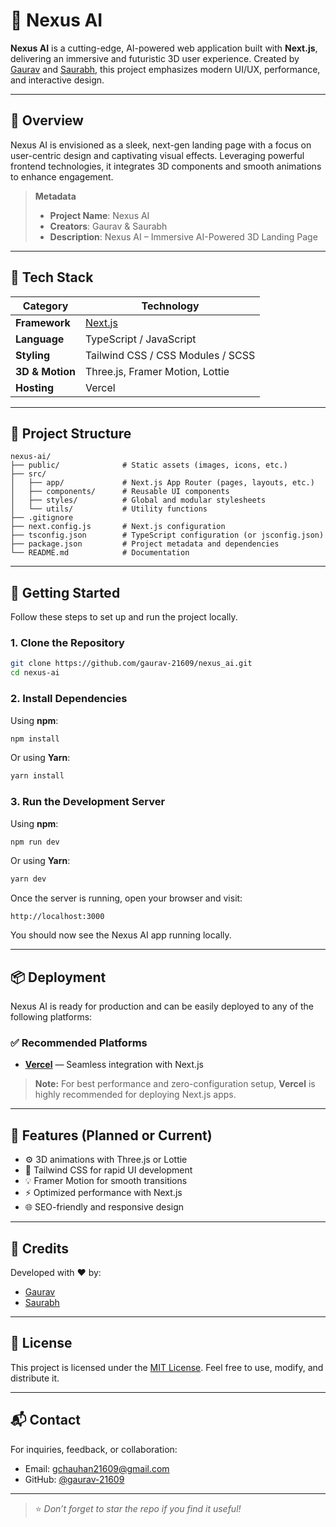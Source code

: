 # 🚀 Nexus AI

**Nexus AI** is a cutting-edge, AI-powered web application built with **Next.js**, delivering an immersive and futuristic 3D user experience. Created by [Gaurav](https://github.com/gaurav-21609) and [Saurabh](https://github.com/saurabhk79), this project emphasizes modern UI/UX, performance, and interactive design.

---

## 📌 Overview

Nexus AI is envisioned as a sleek, next-gen landing page with a focus on user-centric design and captivating visual effects. Leveraging powerful frontend technologies, it integrates 3D components and smooth animations to enhance engagement.

> **Metadata**
>
> * **Project Name**: Nexus AI
> * **Creators**: Gaurav & Saurabh
> * **Description**: Nexus AI – Immersive AI-Powered 3D Landing Page

---

## 🧰 Tech Stack

| Category        | Technology                                     |
| --------------- | ---------------------------------------------- |
| **Framework**   | [Next.js](https://nextjs.org/)                 |
| **Language**    | TypeScript / JavaScript                        |
| **Styling**     | Tailwind CSS / CSS Modules / SCSS  |
| **3D & Motion** | Three.js, Framer Motion, Lottie    |
| **Hosting**     | Vercel                     |

---

## 📁 Project Structure

```
nexus-ai/
├── public/              # Static assets (images, icons, etc.)
├── src/
│   ├── app/             # Next.js App Router (pages, layouts, etc.)
│   ├── components/      # Reusable UI components
│   ├── styles/          # Global and modular stylesheets
│   └── utils/           # Utility functions
├── .gitignore
├── next.config.js       # Next.js configuration
├── tsconfig.json        # TypeScript configuration (or jsconfig.json)
├── package.json         # Project metadata and dependencies
└── README.md            # Documentation
```

---

## 🚀 Getting Started

Follow these steps to set up and run the project locally.

### 1. Clone the Repository

```bash
git clone https://github.com/gaurav-21609/nexus_ai.git
cd nexus-ai
```

### 2. Install Dependencies

Using **npm**:

```bash
npm install
```

Or using **Yarn**:

```bash
yarn install
```

### 3. Run the Development Server

Using **npm**:

```bash
npm run dev
```

Or using **Yarn**:

```bash
yarn dev
```

Once the server is running, open your browser and visit:

```
http://localhost:3000
```

You should now see the Nexus AI app running locally.

---

## 📦 Deployment

Nexus AI is ready for production and can be easily deployed to any of the following platforms:

### ✅ Recommended Platforms

* [**Vercel**](https://vercel.com/) — Seamless integration with Next.js

> **Note:** For best performance and zero-configuration setup, **Vercel** is highly recommended for deploying Next.js apps.

---

## 🧠 Features (Planned or Current)

* ⚙️ 3D animations with Three.js or Lottie
* 🎨 Tailwind CSS for rapid UI development
* 💡 Framer Motion for smooth transitions
* ⚡ Optimized performance with Next.js
* 🌐 SEO-friendly and responsive design

---

## 🙌 Credits

Developed with ❤️ by:

* [Gaurav](https://github.com/gaurav-21609)
* [Saurabh](https://github.com/saurabhk79)

---

## 📄 License

This project is licensed under the [MIT License](LICENSE).
Feel free to use, modify, and distribute it.

---

## 📬 Contact

For inquiries, feedback, or collaboration:

* Email: [gchauhan21609@gmail.com](mailto:gchauhan21609@gmail.com)
* GitHub: [@gaurav-21609](https://github.com/gaurav-21609)

---

> ⭐ *Don’t forget to star the repo if you find it useful!*
